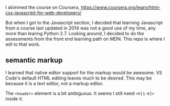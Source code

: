 I skimmed the course on Coursera, https://www.coursera.org/learn/html-css-javascript-for-web-developers/

But when I got to the Javascript section, I decided that learning Javascript from a course last updated in 2014 was not a good use of my time, any more than learing Python 2.7.
Looking around, I decided to do the assessments from the front end learning path on MDN. 
This repo is where I will to that work.

## semantic markup

I learned that native editor support for the markup would be awesome. VS Code's default HTML editing leaves much to be desired. This may be because it is a text editor, not a markup editor.

The `<header>` element is a bit ambiguous. It seems I still need `<h[1-6]>` inside it.

